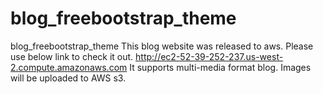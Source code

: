 # blog_freebootstrap_theme
blog_freebootstrap_theme
This blog website was released to aws. Please use below link to check it out.
http://ec2-52-39-252-237.us-west-2.compute.amazonaws.com
It supports multi-media format blog. Images will be uploaded to AWS s3.
